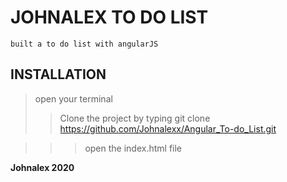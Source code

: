 #   JOHNALEX TO DO LIST 
    built a to do list with angularJS

##  INSTALLATION
> open your terminal
>> Clone the project by typing
        git clone https://github.com/Johnalexx/Angular_To-do_List.git

>>> open the index.html file

**Johnalex 2020**